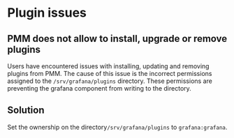 
# Plugin issues

## PMM does not allow to install, upgrade or remove plugins

Users have encountered issues with installing, updating and removing plugins from PMM. The cause of this issue is the incorrect permissions assigned to the `/srv/grafana/plugins` directory. These permissions are preventing the grafana component from writing to the directory.

## Solution

Set the ownership on the directory`/srv/grafana/plugins` to `grafana:grafana`.